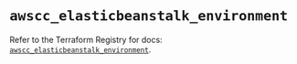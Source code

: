 # `awscc_elasticbeanstalk_environment`

Refer to the Terraform Registry for docs: [`awscc_elasticbeanstalk_environment`](https://registry.terraform.io/providers/hashicorp/awscc/0.70.0/docs/resources/elasticbeanstalk_environment).
